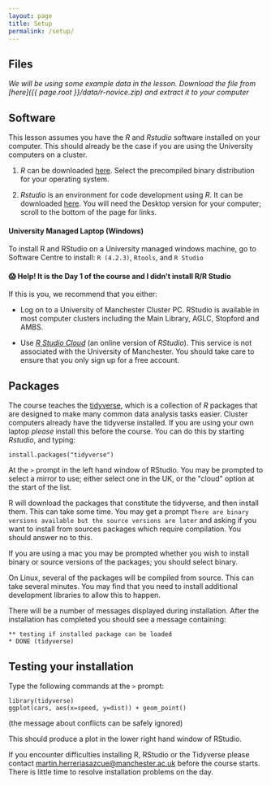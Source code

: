 ```yaml
---
layout: page
title: Setup
permalink: /setup/
---
```

## Files
*We will be using some example data in the lesson.  Download the file from [here]({{ page.root }}/data/r-novice.zip) and extract it to your computer*

## Software
This lesson assumes you have the _R_ and _Rstudio_ software installed on your computer. This should already be the case if you are using the University computers on a cluster.

1.  _R_ can be downloaded [here](https://www.stats.bris.ac.uk/R/). Select the precompiled binary distribution for your operating system.

2.  _Rstudio_ is an environment for code development using _R_. It can be downloaded [here](https://www.rstudio.com/products/rstudio/download/). You will need the Desktop version for your computer; scroll to the bottom of the page for links.

#### University Managed Laptop (Windows)
To install R and RStudio on a University managed windows machine, go to Software Centre to install: `R (4.2.3)`, `Rtools`, and `R Studio`

#### 😱 Help! It is the Day 1 of the course and I didn't install R/R Studio

If this is you, we recommend that you either:

+  Log on to a University of Manchester Cluster PC. RStudio is available in most computer clusters including the Main Library, AGLC, Stopford and AMBS.

+  Use [_R Studio Cloud_](https://login.rstudio.cloud/) (an online version of _RStudio_). This service is not associated with the University of Manchester. You should take care to ensure that you only sign up for a free account.

## Packages

The course teaches the [tidyverse](https://www.tidyverse.org), which is a collection of _R_ packages that are designed to make many common data analysis tasks easier. Cluster computers already have the tidyverse installed. If you are using your own laptop *please* install this before the course.  You can do this by starting _Rstudio_, and typing:

```{r}
install.packages("tidyverse")
```

At the `>` prompt in the left hand window of RStudio.   You may be prompted to select a mirror to use; either select one in the UK, or the "cloud" option at the start of the list.

R will download the packages that constitute the tidyverse, and then install them.  This can take some time.  You may get a prompt `There are binary versions available but the source versions are later` and asking if you want to install from sources packages which require compilation.  You should answer no to this.

If you are using a mac you may be prompted whether you wish to install binary or source versions of the packages; you should select binary.

On Linux, several of the packages will be compiled from source.  This can take several minutes.  You may find that you need to install additional development libraries to allow this to happen.  

There will be a number of messages displayed during installation. After the installation has completed you should see a message containing:

```
** testing if installed package can be loaded
* DONE (tidyverse)
```

## Testing your installation

Type the following commands at the `>` prompt:

```{r}
library(tidyverse)
ggplot(cars, aes(x=speed, y=dist)) + geom_point()
```

(the message about conflicts can be safely ignored)

This should produce a plot in the lower right hand window of RStudio.

If you encounter difficulties installing R, RStudio or the Tidyverse please contact martin.herreriasazcue@manchester.ac.uk before the course starts. There is little time to resolve installation problems on the day.

